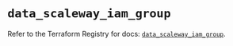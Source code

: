 # `data_scaleway_iam_group`

Refer to the Terraform Registry for docs: [`data_scaleway_iam_group`](https://registry.terraform.io/providers/scaleway/scaleway/2.49.0/docs/data-sources/iam_group).
